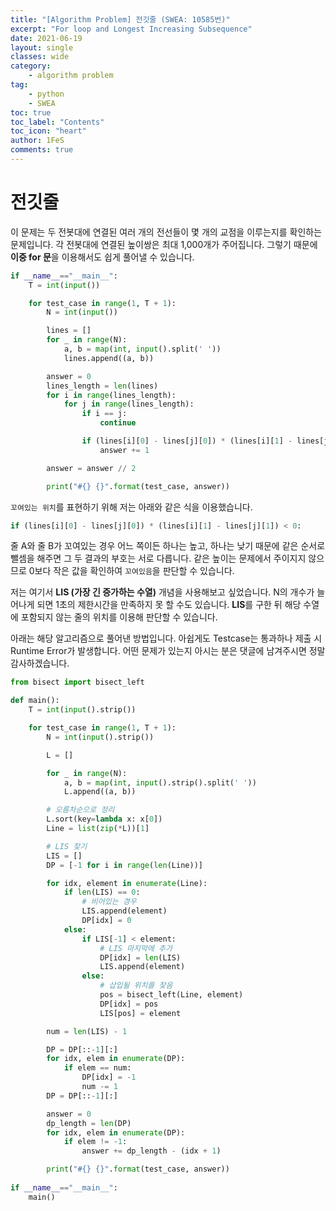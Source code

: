 ```yaml
---
title: "[Algorithm Problem] 전깃줄 (SWEA: 10585번)"
excerpt: "For loop and Longest Increasing Subsequence"
date: 2021-06-19
layout: single
classes: wide
category:
    - algorithm problem
tag:
    - python
    - SWEA
toc: true
toc_label: "Contents"
toc_icon: "heart"
author: 1FeS
comments: true
---
```


# 전깃줄

이 문제는 두 전봇대에 연결된 여러 개의 전선들이 몇 개의 교점을 이루는지를 확인하는 문제입니다. 각 전봇대에 연결된 높이쌍은 최대 1,000개가 주어집니다. 그렇기 때문에 **이중 for 문**을 이용해서도 쉽게 풀어낼 수 있습니다.

```python
if __name__=="__main__":
    T = int(input())

    for test_case in range(1, T + 1):
        N = int(input())

        lines = []
        for _ in range(N):
            a, b = map(int, input().split(' '))
            lines.append((a, b))

        answer = 0
        lines_length = len(lines)
        for i in range(lines_length):
            for j in range(lines_length):
                if i == j:
                    continue

                if (lines[i][0] - lines[j][0]) * (lines[i][1] - lines[j][1]) < 0:
                    answer += 1

        answer = answer // 2

        print("#{} {}".format(test_case, answer))
```

`꼬여있는 위치`를 표현하기 위해 저는 아래와 같은 식을 이용했습니다.

```python 
if (lines[i][0] - lines[j][0]) * (lines[i][1] - lines[j][1]) < 0:
```

줄 A와 줄 B가 꼬여있는 경우 어느 쪽이든 하나는 높고, 하나는 낮기 때문에 같은 순서로 뺄셈을 해주면 그 두 결과의 부호는 서로 다릅니다. 같은 높이는 문제에서 주이지지 않으므로 0보다 작은 값을 확인하여 `꼬여있음`을 판단할 수 있습니다.

저는 여기서 **LIS (가장 긴 증가하는 수열)** 개념을 사용해보고 싶었습니다. N의 개수가 늘어나게 되면 1초의 제한시간을 만족하지 못 할 수도 있습니다. **LIS**를 구한 뒤 해당 수열에 포함되지 않는 줄의 위치를 이용해 판단할 수 있습니다.

아래는 해당 알고리즘으로 풀어낸 방법입니다. 아쉽게도 Testcase는 통과하나 제출 시 Runtime Error가 발생합니다. 어떤 문제가 있는지 아시는 분은 댓글에 남겨주시면 정말 감사하겠습니다.

```python
from bisect import bisect_left

def main():
    T = int(input().strip())

    for test_case in range(1, T + 1):
        N = int(input().strip())

        L = []

        for _ in range(N):
            a, b = map(int, input().strip().split(' '))
            L.append((a, b))

        # 오름차순으로 정리
        L.sort(key=lambda x: x[0])
        Line = list(zip(*L))[1]

        # LIS 찾기
        LIS = []
        DP = [-1 for i in range(len(Line))]

        for idx, element in enumerate(Line):
            if len(LIS) == 0:
                # 비어있는 경우
                LIS.append(element)
                DP[idx] = 0
            else:
                if LIS[-1] < element:
                    # LIS 마지막에 추가
                    DP[idx] = len(LIS)
                    LIS.append(element)
                else:
                    # 삽입될 위치를 찾음
                    pos = bisect_left(Line, element)
                    DP[idx] = pos
                    LIS[pos] = element

        num = len(LIS) - 1

        DP = DP[::-1][:]
        for idx, elem in enumerate(DP):
            if elem == num:
                DP[idx] = -1
                num -= 1
        DP = DP[::-1][:]

        answer = 0
        dp_length = len(DP)
        for idx, elem in enumerate(DP):
            if elem != -1:
                answer += dp_length - (idx + 1)

        print("#{} {}".format(test_case, answer))
                    
if __name__=="__main__":
    main()
```